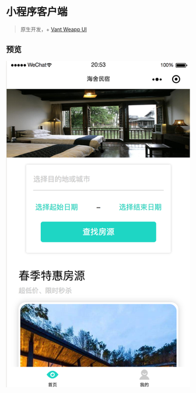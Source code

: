 # 小程序客户端

> 原生开发，+ [Vant Weapp UI](https://youzan.github.io/vant-weapp/#/intro)

## 预览

![小程序启动页](../asset/mini-program-index.png)